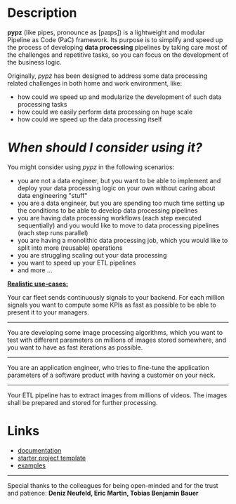 # Description

**pypz** (like pipes, pronounce as [paɪps]) is a lightweight and modular Pipeline as Code (PaC) framework.
Its purpose is to simplify and speed up the process of developing **data processing** pipelines by taking 
care most of the challenges and repetitive tasks, so you can focus on the development of the business logic.

Originally, *pypz* has been designed to address some data processing related challenges in
both home and work environment, like:
- how could we speed up and modularize the development of such data processing tasks
- how could we easily perform data processing on huge scale
- how could we speed up the data processing itself

# *When should I consider using it?*
You might consider using *pypz* in the following scenarios:
- you are not a data engineer, but you want to be able to implement and deploy
your data processing logic on your own without caring about data engineering "stuff"
- you are a data engineer, but you are spending too much time setting up the 
conditions to be able to develop data processing pipelines
- you are having data processing workflows (each step executed sequentially)
and you would like to move to data processing pipelines (each step runs parallel)
- you are having a monolithic data processing job, which you would like
to split into more (reusable) operations
- you are struggling scaling out your data processing
- you want to speed up your ETL pipelines
- and more ...

<ins>**Realistic use-cases:**</ins>

Your car fleet sends continuously signals to your backend. For each million
signals you want to compute some KPIs as fast as possible to be able to 
present it to your managers.

---

You are developing some image processing algorithms, which you want to test 
with different parameters on millions of images stored somewhere, and you
want to have as fast iterations as possible.

---

You are an application engineer, who tries to fine-tune the application
parameters of a software product with having a customer on your neck.

---

Your ETL pipeline has to extract images from millions of videos. The images
shall be prepared and stored for further processing.

# Links

- [documentation](https://lazlowa.github.io/pypz-python/index.html)
- [starter project template](https://github.com/lazlowa/pypz-starter-template)
- [examples](https://github.com/lazlowa/pypz-examples)

---

Special thanks to the colleagues for being open-minded and for the trust and patience: 
**Deniz Neufeld, Eric Martin, Tobias Benjamin Bauer**
